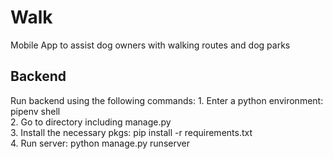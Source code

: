 # Walk
Mobile App to assist dog owners with walking routes and dog parks

## Backend
Run backend using the following commands:
    1. Enter a python environment: pipenv shell <br />
    2. Go to directory including manage.py <br />
    3. Install the necessary pkgs: pip install -r requirements.txt <br />
    4. Run server: python manage.py runserver <br />

